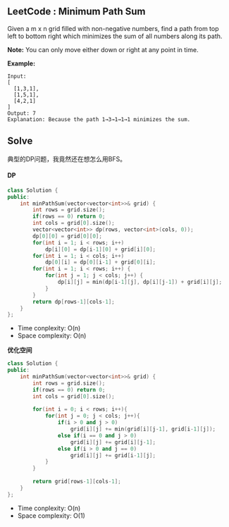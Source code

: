 ## LeetCode : Minimum Path Sum

Given a m x n grid filled with non-negative numbers, find a path from top left to bottom right which minimizes the sum of all numbers along its path.

**Note:** You can only move either down or right at any point in time.

**Example:**

```
Input:
[
  [1,3,1],
  [1,5,1],
  [4,2,1]
]
Output: 7
Explanation: Because the path 1→3→1→1→1 minimizes the sum.
```


## Solve

典型的DP问题，我竟然还在想怎么用BFS。

#### DP

```c++
class Solution {
public:
    int minPathSum(vector<vector<int>>& grid) {
        int rows = grid.size();
        if(rows == 0) return 0;
        int cols = grid[0].size();
        vector<vector<int>> dp(rows, vector<int>(cols, 0));
        dp[0][0] = grid[0][0];
        for(int i = 1; i < rows; i++)
            dp[i][0] = dp[i-1][0] + grid[i][0];
        for(int i = 1; i < cols; i++)
            dp[0][i] = dp[0][i-1] + grid[0][i];
        for(int i = 1; i < rows; i++) {
            for(int j = 1; j < cols; j++) {
                dp[i][j] = min(dp[i-1][j], dp[i][j-1]) + grid[i][j];
            }
        }
        return dp[rows-1][cols-1];
    }
};
```

* Time conplexity: O(n)
* Space complexity: O(n)


**优化空间**

```c++
class Solution {
public:
    int minPathSum(vector<vector<int>>& grid) {
        int rows = grid.size();
        if(rows == 0) return 0;
        int cols = grid[0].size();
        
        for(int i = 0; i < rows; i++){
            for(int j = 0; j < cols; j++){
                if(i > 0 and j > 0) 
                    grid[i][j] += min(grid[i][j-1], grid[i-1][j]);
                else if(i == 0 and j > 0) 
                    grid[i][j] += grid[i][j-1];
                else if(i > 0 and j == 0) 
                    grid[i][j] += grid[i-1][j];
            }
        }
        
        return grid[rows-1][cols-1];
    }
};
```

* Time conplexity: O(n)
* Space complexity: O(1)

